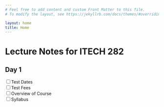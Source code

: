 ```yaml
---
# Feel free to add content and custom Front Matter to this file.
# To modify the layout, see https://jekyllrb.com/docs/themes/#overriding-theme-defaults

layout: home
title: Home
---
```


Lecture Notes for ITECH 282
===========================

## Day 1 

<form>
<input type="checkbox">Test Dates<br>
<input type="checkbox">Test Fees<br>
<input type="checkbox">Overview of Course</br>
<input type="checkbox">Syllabus</br>

</form>

